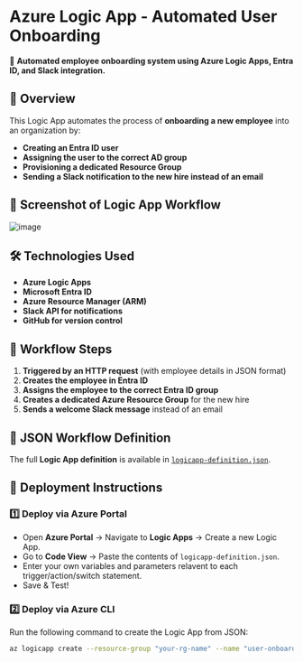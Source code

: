 # Azure Logic App - Automated User Onboarding

🚀 **Automated employee onboarding system using Azure Logic Apps, Entra ID, and Slack integration.**

## 🔹 Overview
This Logic App automates the process of **onboarding a new employee** into an organization by:
- **Creating an Entra ID user**
- **Assigning the user to the correct AD group**
- **Provisioning a dedicated Resource Group**
- **Sending a Slack notification to the new hire instead of an email**

## 📸 Screenshot of Logic App Workflow

![image](https://github.com/user-attachments/assets/aa1c33e0-b4f6-4f6f-ae6c-a5af16f3c18e)

## 🛠 Technologies Used
- **Azure Logic Apps**
- **Microsoft Entra ID**
- **Azure Resource Manager (ARM)**
- **Slack API for notifications**
- **GitHub for version control**

## 🔄 Workflow Steps
1. **Triggered by an HTTP request** (with employee details in JSON format)
2. **Creates the employee in Entra ID**
3. **Assigns the employee to the correct Entra ID group**
4. **Creates a dedicated Azure Resource Group** for the new hire
5. **Sends a welcome Slack message** instead of an email

## 📜 JSON Workflow Definition
The full **Logic App definition** is available in [`logicapp-definition.json`](logicapp-definition.json).

## 🚀 Deployment Instructions
### **1️⃣ Deploy via Azure Portal**
- Open **Azure Portal** → Navigate to **Logic Apps** → Create a new Logic App.
- Go to **Code View** → Paste the contents of `logicapp-definition.json`.
- Enter your own variables and parameters relavent to each trigger/action/switch statement.
- Save & Test!

### **2️⃣ Deploy via Azure CLI**
Run the following command to create the Logic App from JSON:
```sh
az logicapp create --resource-group "your-rg-name" --name "user-onboard-logicapp" --definition logicapp-definition.json

